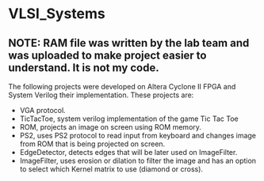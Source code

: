 # VLSI_Systems

## NOTE: RAM file was written by the lab team and was uploaded to make project easier to understand. It is not my code.

The following projects were developed on Altera Cyclone II FPGA and System Verilog their implementation. These projects are: <br />
* VGA protocol.
* TicTacToe, system verilog implementation of the game Tic Tac Toe
* ROM, projects an image on screen using ROM memory.
* PS2, uses PS2 protocol to read input from keyboard and changes image from ROM that is being projected on screen.
* EdgeDetector, detects edges that will be later used on ImageFilter.
* ImageFilter, uses erosion or dilation to filter the image and has an option to select which Kernel matrix to use (diamond or cross).

